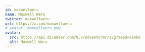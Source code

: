```yaml
---
id: maxwellweru
name: Maxwell Weru
twitter: maxwellweru
url: https://x.com/maxwellweru
# avatar: maxwellweru.png
avatar:
  src: https://api.dicebear.com/9.x/adventurer/svg?seed=Simba
  alt: Maxwell Weru
---
```

